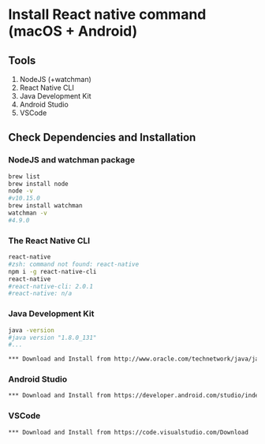 # Install React native command (macOS + Android)

## Tools

1. NodeJS (+watchman)
2. React Native CLI
3. Java Development Kit
4. Android Studio
5. VSCode

## Check Dependencies and Installation

### NodeJS and watchman package

```bash
brew list
brew install node
node -v
#v10.15.0
brew install watchman
watchman -v
#4.9.0
```

### The React Native CLI

```bash
react-native
#zsh: command not found: react-native
npm i -g react-native-cli
react-native
#react-native-cli: 2.0.1
#react-native: n/a
```

### Java Development Kit

```bash
java -version
#java version "1.8.0_131"
#...
```

```bash
*** Download and Install from http://www.oracle.com/technetwork/java/javase/downloads/jdk8-downloads-2133151.html
```

### Android Studio

```bash
*** Download and Install from https://developer.android.com/studio/index.html
```

### VSCode

```bash
*** Download and Install from https://code.visualstudio.com/Download
```
